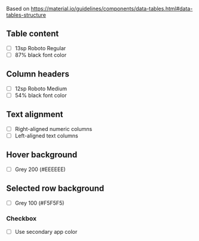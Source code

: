 Based on https://material.io/guidelines/components/data-tables.html#data-tables-structure

## Table content
 - [ ] 13sp Roboto Regular
 - [ ] 87% black font color

## Column headers
 - [ ] 12sp Roboto Medium
 - [ ] 54% black font color

## Text alignment
 - [ ] Right-aligned numeric columns
 - [ ] Left-aligned text columns

## Hover background
 - [ ] Grey 200 (#EEEEEE)

## Selected row background
 - [ ] Grey 100 (#F5F5F5)

### Checkbox
 - [ ] Use secondary app color

